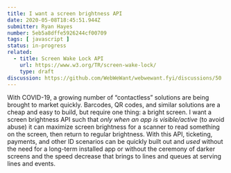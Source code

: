 ```yaml
---
title: I want a screen brightness API
date: 2020-05-08T18:45:51.944Z
submitter: Ryan Hayes
number: 5eb5a8dffe5926244cf00709
tags: [ javascript ]
status: in-progress
related:
  - title: Screen Wake Lock API
    url: https://www.w3.org/TR/screen-wake-lock/
    type: draft
discussion: https://github.com/WebWeWant/webwewant.fyi/discussions/50
---
```


With COVID-19, a growing number of “contactless” solutions are being brought to market quickly.  Barcodes, QR codes, and similar solutions are a cheap and easy to build, but require one thing: a bright screen. I want a screen brightness API such that *only when an app is visible/active* (to avoid abuse) it can maximize screen brightness for a scanner to read something on the screen, then return to regular brightness. With this API, ticketing, payments, and other ID scenarios can be quickly built out and *used* without the need for a long-term installed app or without the ceremony of darker screens and the speed decrease that brings to lines and queues at serving lines and events.
